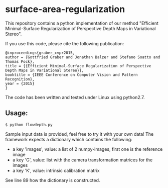 # surface-area-regularization
This repository contains a python implementation of our method "Efficient Minimal-Surface Regularization of Perspective Depth Maps in Variational Stereo".

If you use this code, please cite the following publication:

```
@inproceedings{graber_cvpr2015,
author = {Gottfried Graber and Jonathan Balzer and Stefano Soatto and Thomas Pock},
title = {{Efficient Minimal-Surface Regularization of Perspective Depth Maps in Variational Stereo}},
booktitle = {IEEE Conference on Computer Vision and Pattern Recognition},
year = {2015}
}
```

The code has been written and tested under Linux using
python2.7.

Usage:
------
`$ python flowdepth.py`

Sample input data is provided, feel free to try it with your own data! The
framework expects a dictionary which contains the following:
- a key 'images', value: a list of 2 numpy-images, first one is the reference image
- a key 'G', value: list with the camera transformation matrices for the images
- a key 'K', value: intrinsic calibration matrix

See line 89 how the dictionary is constructed.
